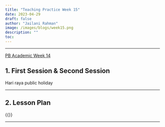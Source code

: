 ```yaml
---
title: "Teaching Practice Week 15"
date: 2023-04-29
draft: false
author: "Jailani Rahman"
image: /images/blogs/week15.png
description: ""
toc:
---
```


---

<div class="h1"><u>PB Academic Week 14</u></div>

## 1. First Session & Second Session

Hari raya public holiday

---

## 2. Lesson Plan
{{<embed-pdf url="../resources/NEP_LP_S2_23_WK14_MJA.pdf">}}

---